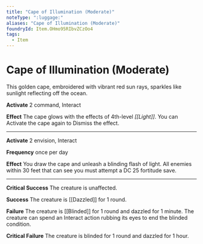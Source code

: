 ```yaml
---
title: "Cape of Illumination (Moderate)"
noteType: ":luggage:"
aliases: "Cape of Illumination (Moderate)"
foundryId: Item.OHmo95RIbvZCzOo4
tags:
  - Item
---
```


# Cape of Illumination (Moderate)

This golden cape, embroidered with vibrant red sun rays, sparkles like sunlight reflecting off the ocean.

**Activate** 2 command, Interact

**Effect** The cape glows with the effects of 4th-level _[[Light]]_. You can Activate the cape again to Dismiss the effect.

* * *

**Activate** 2 envision, Interact

**Frequency** once per day

**Effect** You draw the cape and unleash a blinding flash of light. All enemies within 30 feet that can see you must attempt a DC 25 fortitude save.

* * *

**Critical Success** The creature is unaffected.

**Success** The creature is [[Dazzled]] for 1 round.

**Failure** The creature is [[Blinded]] for 1 round and dazzled for 1 minute. The creature can spend an Interact action rubbing its eyes to end the blinded condition.

**Critical Failure** The creature is blinded for 1 round and dazzled for 1 hour.
